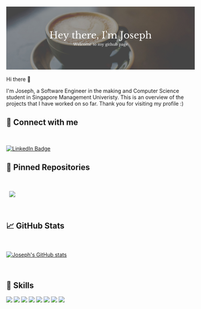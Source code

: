 
<!--
**josephishwite/josephishwite** is a ✨ _special_ ✨ repository because its `README.md` (this file) appears on your GitHub profile.

Here are some ideas to get you started:

- 🔭 I’m currently working on ...
- 🌱 I’m currently learning ...
- 👯 I’m looking to collaborate on ...
- 🤔 I’m looking for help with ...
- 💬 Ask me about ...
- 📫 How to reach me: ...
- 😄 Pronouns: ...
- ⚡ Fun fact: ...
-->
![Joseph's GitHub Banner](./assets/GithubBanner.png)

Hi there 👋 

I'm Joseph, a Software Engineer in the making and Computer Science student in Singapore Management Univeristy. This is an overview of the projects that I have worked on so far. Thank you for visiting my profile :)

## 🔗 Connect with me
<br>

[![LinkedIn Badge](https://img.shields.io/badge/LinkedIn-Profile-informational?style=flat&logo=linkedin&logoColor=white&color=0D76A8)](https://www.linkedin.com/in/joseph-teo-099852121/)

## 📌 Pinned Repositories

<br>

<a href="https://github.com/xbowery/CS203_Proj">
  <img align="center" style="margin:1rem 0.5rem" src="https://github-readme-stats.vercel.app/api/pin/?username=xbowery&repo=CS203_Proj&title_color=ffffff&text_color=c9cacc&icon_color=4AB197&bg_color=1A2B34" />
</a>

<br>
<br>

## &#x1f4c8; GitHub Stats

<br>

[![Joseph's GitHub stats](https://github-readme-stats.vercel.app/api?username=josephishwite&theme=noctis_minimus&show_icons=true)](https://github.com/josephishwite/github-readme-stats)

<br>

## 💼 Skills




![](https://img.shields.io/badge/Code-Java-informational?style=flat&logo=Java&logoColor=white&color=4AB197)
![](https://img.shields.io/badge/Code-SpringBoot-informational?style=flat&logo=Spring&logoColor=white&color=4AB197)
![](https://img.shields.io/badge/Code-Python-informational?style=flat&logo=Python&logoColor=white&color=4AB197)
![](https://img.shields.io/badge/Code-C-informational?style=flat&logo=C&logoColor=white&color=4AB197)
![](https://img.shields.io/badge/Code-Vue-informational?style=flat&logo=Vue&logoColor=white&color=4AB197)
![](https://img.shields.io/badge/Code-React-informational?style=flat&logo=react&logoColor=white&color=4AB197)
![](https://img.shields.io/badge/Code-JavaScript-informational?style=flat&logo=JavaScript&logoColor=white&color=4AB197)
![](https://img.shields.io/badge/Code-MySQL-informational?style=flat&logo=MySQL&logoColor=white&color=4AB197)
